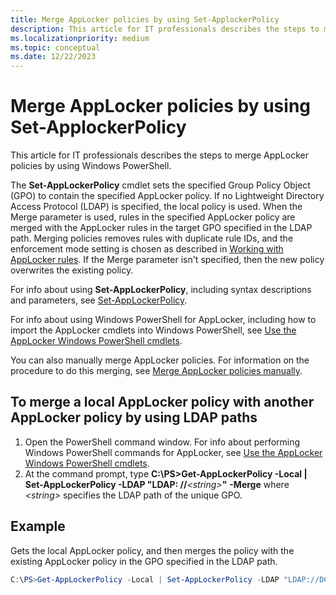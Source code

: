 ```yaml
---
title: Merge AppLocker policies by using Set-ApplockerPolicy
description: This article for IT professionals describes the steps to merge AppLocker policies by using Windows PowerShell.
ms.localizationpriority: medium
ms.topic: conceptual
ms.date: 12/22/2023
---
```


# Merge AppLocker policies by using Set-ApplockerPolicy

This article for IT professionals describes the steps to merge AppLocker policies by using Windows PowerShell.

The **Set-AppLockerPolicy** cmdlet sets the specified Group Policy Object (GPO) to contain the specified AppLocker policy. If no Lightweight Directory Access Protocol (LDAP) is specified, the local policy is used. When the Merge parameter is used, rules in the specified AppLocker policy are merged with the AppLocker rules in the target GPO specified in the LDAP path. Merging policies removes rules with duplicate rule IDs, and the enforcement mode setting is chosen as described in [Working with AppLocker rules](working-with-applocker-rules.md#enforcement-modes). If the Merge parameter isn't specified, then the new policy overwrites the existing policy.

For info about using **Set-AppLockerPolicy**, including syntax descriptions and parameters, see [Set-AppLockerPolicy](/powershell/module/applocker/set-applockerpolicy).

For info about using Windows PowerShell for AppLocker, including how to import the AppLocker cmdlets into Windows PowerShell, see [Use the AppLocker Windows PowerShell cmdlets](use-the-applocker-windows-powershell-cmdlets.md).

You can also manually merge AppLocker policies. For information on the procedure to do this merging, see [Merge AppLocker policies manually](merge-applocker-policies-manually.md).

## To merge a local AppLocker policy with another AppLocker policy by using LDAP paths

1. Open the PowerShell command window. For info about performing Windows PowerShell commands for AppLocker, see [Use the AppLocker Windows PowerShell cmdlets](use-the-applocker-windows-powershell-cmdlets.md).
2. At the command prompt, type **C:\\PS&gt;Get-AppLockerPolicy -Local | Set-AppLockerPolicy -LDAP "LDAP: //***&lt;string&gt;***"** **-Merge** where *&lt;string&gt;* specifies the LDAP path of the unique GPO.

## Example

Gets the local AppLocker policy, and then merges the policy with the existing AppLocker policy in the GPO specified in the LDAP path.

```powershell
C:\PS>Get-AppLockerPolicy -Local | Set-AppLockerPolicy -LDAP "LDAP://DC13.Contoso.com/CN={31B2F340-016D-11D2-945F-00C044FB984F9},CN=Policies,CN=System,DC=Contoso,DC=com" -Merge
```
